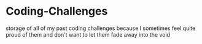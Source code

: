 # Coding-Challenges
storage of all of my past coding challenges because I sometimes feel quite proud of them and don't want to let them fade away into the void
